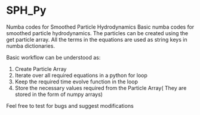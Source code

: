 # SPH_Py
Numba codes for Smoothed Particle Hydrodynamics
Basic numba codes for smoothed particle hydrodynamics.
The particles can be created using the get particle array.
All the terms in the equations are used as string keys in numba dictionaries.

Basic workflow can be understood as:
1.  Create Particle Array
2.  Iterate over all required equations in a python for loop
3.  Keep the required time evolve function in the loop
4.  Store the necessary values required from the Particle Array( They are stored in the form of numpy arrays)

Feel free to test for bugs and suggest modifications
